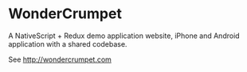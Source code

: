 # WonderCrumpet
A NativeScript + Redux demo application website, iPhone and Android application with a shared codebase.

See http://wondercrumpet.com
